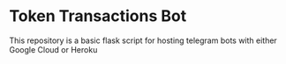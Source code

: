 # Token Transactions Bot

This repository is a basic flask script for hosting telegram bots with either Google Cloud or Heroku
